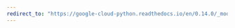 ```yaml
---
redirect_to: "https://google-cloud-python.readthedocs.io/en/0.14.0/_modules/gcloud/monitoring/query.html"
---
```

